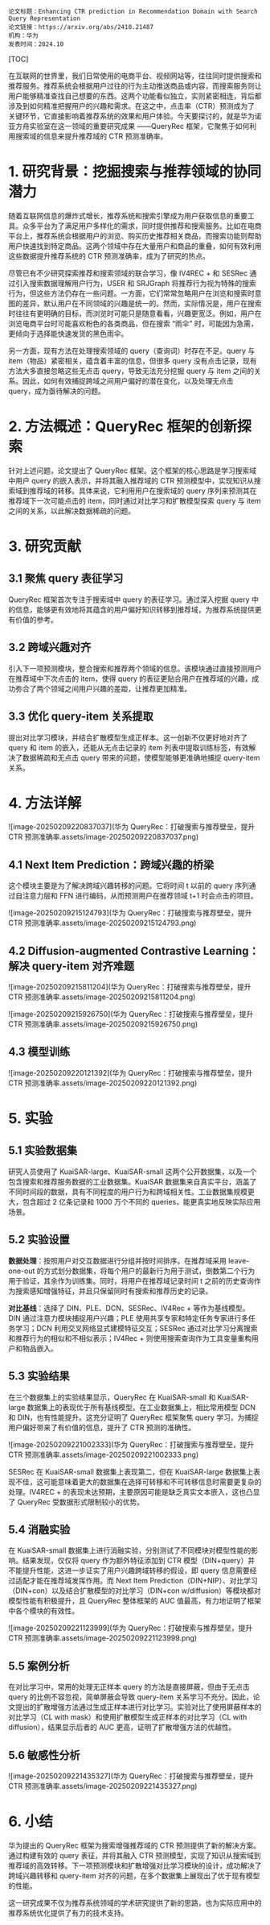 ```
论文标题：Enhancing CTR prediction in Recommendation Domain with Search Query Representation
论文链接：https://arxiv.org/abs/2410.21487
机构：华为
发表时间：2024.10
```

[TOC]

在互联网的世界里，我们日常使用的电商平台、视频网站等，往往同时提供搜索和推荐服务。推荐系统会根据用户过往的行为主动推送商品或内容，而搜索服务则让用户能够精准查找自己想要的东西。这两个功能看似独立，实则紧密相连，背后都涉及到如何精准把握用户的兴趣和需求。在这之中，点击率（CTR）预测成为了关键环节，它直接影响着推荐系统的效果和用户体验。今天要探讨的，就是华为诺亚方舟实验室在这一领域的重要研究成果 ——QueryRec 框架，它聚焦于如何利用搜索域的信息来提升推荐域的 CTR 预测准确率。

# 1. 研究背景：挖掘搜索与推荐领域的协同潜力

随着互联网信息的爆炸式增长，推荐系统和搜索引擎成为用户获取信息的重要工具。众多平台为了满足用户多样化的需求，同时提供推荐和搜索服务。比如在电商平台上，推荐系统会根据用户的浏览、购买历史推荐相关商品，而搜索功能则帮助用户快速找到特定商品。这两个领域中存在大量用户和商品的重叠，如何有效利用这些数据提升推荐系统的 CTR 预测准确率，成为了研究的热点。

尽管已有不少研究探索推荐和搜索领域的联合学习，像 IV4REC + 和 SESRec 通过引入搜索数据理解用户行为，USER 和 SRJGraph 将推荐行为视为特殊的搜索行为，但这些方法仍存在一些问题。一方面，它们常常忽略用户在浏览和搜索时意图的差异，默认用户在不同领域的兴趣是统一的。然而，实际情况是，用户在搜索时往往有更明确的目标，而浏览时可能只是随意看看，兴趣更宽泛。例如，用户在浏览电商平台时可能喜欢粉色的各类商品，但在搜索 “雨伞” 时，可能因为急需，更倾向于选择能快速发货的黑色雨伞。

另一方面，现有方法在处理搜索领域的 query（查询词）时存在不足。query 与 item（物品）紧密相关，蕴含着丰富的信息，但很多 query 没有点击记录，现有方法大多直接忽略这些无点击 query，导致无法充分挖掘 query 与 item 之间的关系。因此，如何有效捕捉跨域之间用户偏好的潜在变化，以及处理无点击 query，成为亟待解决的问题。

# 2. 方法概述：QueryRec 框架的创新探索

针对上述问题，论文提出了 QueryRec 框架。这个框架的核心思路是学习搜索域中用户 query 的嵌入表示，并将其融入推荐域的 CTR 预测模型中，实现知识从搜索域到推荐域的转移。具体来说，它利用用户在搜索域的 query 序列来预测其在推荐域下一次可能点击的 item，同时通过对比学习和扩散模型探索 query 与 item 之间的关系，以此解决数据稀疏的问题。

# 3. 研究贡献

## 3.1 聚焦 query 表征学习

QueryRec 框架首次专注于搜索域中 query 的表征学习。通过深入挖掘 query 中的信息，能够更有效地将其蕴含的用户偏好知识转移到推荐域，为推荐系统提供更有价值的参考。

## 3.2 跨域兴趣对齐

引入下一项预测模块，整合搜索和推荐两个领域的信息。该模块通过直接预测用户在推荐域中下次点击的 item，使得 query 的表征更贴合用户在推荐域的兴趣，成功弥合了两个领域之间用户兴趣的差距，让推荐更加精准。

## 3.3 优化 query-item 关系提取

提出对比学习模块，并结合扩散模型生成正样本。这一创新不仅更好地对齐了 query 和 item 的嵌入，还能从无点击记录的 item 列表中提取训练标签，有效解决了数据稀疏和无点击 query 带来的问题，使模型能够更准确地捕捉 query-item 关系。

# 4. 方法详解

![image-20250209220837037](华为 QueryRec：打破搜索与推荐壁垒，提升 CTR 预测准确率.assets/image-20250209220837037.png)

## 4.1 Next Item Prediction：跨域兴趣的桥梁

这个模块主要是为了解决跨域兴趣转移的问题。它将时间 t 以前的 query 序列通过自注意力层和 FFN 进行编码，从而预测用户在推荐领域 t+1 时会点击的项目。

![image-20250209215124793](华为 QueryRec：打破搜索与推荐壁垒，提升 CTR 预测准确率.assets/image-20250209215124793.png)

## 4.2 Diffusion-augmented Contrastive Learning：解决 query-item 对齐难题

![image-20250209215811204](华为 QueryRec：打破搜索与推荐壁垒，提升 CTR 预测准确率.assets/image-20250209215811204.png)

![image-20250209215926750](华为 QueryRec：打破搜索与推荐壁垒，提升 CTR 预测准确率.assets/image-20250209215926750.png)

## 4.3 模型训练

![image-20250209220121392](华为 QueryRec：打破搜索与推荐壁垒，提升 CTR 预测准确率.assets/image-20250209220121392.png)

# 5. 实验

## 5.1 实验数据集

研究人员使用了 KuaiSAR-large、KuaiSAR-small 这两个公开数据集，以及一个包含搜索和推荐服务数据的工业数据集。KuaiSAR 数据集来自真实平台，涵盖了不同时间段的数据，具有不同程度的用户行为和跨域相关性。工业数据集规模更大，包含超过 2 亿条记录和 1000 万个不同的 queries，能更真实地反映实际应用场景。

## 5.2 实验设置

**数据处理**：按照用户对交互数据进行分组并按时间排序。在推荐域采用 leave-one-out 的方式划分数据集，将每个用户的最新行为用于测试，倒数第二个行为用于验证，其余作为训练集。同时，将用户在推荐域记录时间 t 之前的历史查询作为搜索感知增强特征，并且只保留同时有搜索和推荐历史的记录。

**对比基线**：选择了 DIN、PLE、DCN、SESRec、IV4Rec + 等作为基线模型。DIN 通过注意力模块捕捉用户兴趣；PLE 使用共享专家和特定任务专家进行多任务学习；DCN 利用交叉网络显式建模特征交互；SESRec 通过对比学习分离搜索和推荐行为的相似和不相似表示；IV4Rec + 则使用搜索查询作为工具变量重构用户和物品嵌入。

## 5.3 实验结果

在三个数据集上的实验结果显示，QueryRec 在 KuaiSAR-small 和 KuaiSAR-large 数据集上的表现优于所有基线模型。在工业数据集上，相比常用模型 DCN 和 DIN，也有性能提升。这充分证明了 QueryRec 框架聚焦 query 学习，为捕捉用户偏好带来了有价值的信息，提升了 CTR 预测的准确性。

![image-20250209221002333](华为 QueryRec：打破搜索与推荐壁垒，提升 CTR 预测准确率.assets/image-20250209221002333.png)

SESRec 在 KuaiSAR-small 数据集上表现第二，但在 KuaiSAR-large 数据集上表现不佳，这可能意味着更大的数据集在选择可转移和不可转移信息时需要更复杂的处理。IV4REC + 的表现未达预期，主要原因可能是缺乏真实文本嵌入，这也凸显了 QueryRec 受数据形式限制较小的优势。

## 5.4 消融实验

在 KuaiSAR-small 数据集上进行消融实验，分别测试了不同模块对模型性能的影响。结果发现，仅仅将 query 作为额外特征添加到 CTR 模型（DIN+query）并不能提升性能，这进一步证实了用户兴趣跨域转移的假设，即 query 信息需要经过适配才能在推荐域发挥作用。而 Next Item Prediction（DIN+NIP）、对比学习（DIN+con）以及结合扩散模型的对比学习（DIN+con w/diffusion）等模块都对模型性能有积极提升，且 QueryRec 整体框架的 AUC 值最高，有力地证明了框架中各个模块的有效性。

![image-20250209221123999](华为 QueryRec：打破搜索与推荐壁垒，提升 CTR 预测准确率.assets/image-20250209221123999.png)

## 5.5 案例分析

在对比学习中，常用的处理无正样本 query 的方法是直接屏蔽，但由于无点击 query 的比例不容忽视，简单屏蔽会导致 query-item 关系学习不充分。因此，论文提出的扩散增强方法通过生成正样本进行对比学习。实验对比了使用屏蔽样本的对比学习（CL with mask）和使用扩散模型生成正样本的对比学习（CL with diffusion），结果显示后者的 AUC 更高，证明了扩散增强方法的优越性。

## 5.6 敏感性分析

![image-20250209221435327](华为 QueryRec：打破搜索与推荐壁垒，提升 CTR 预测准确率.assets/image-20250209221435327.png)

# 6. 小结

华为提出的 QueryRec 框架为搜索增强推荐域的 CTR 预测提供了新的解决方案。通过构建有效的 query 表征，并将其融入 CTR 预测模型，实现了知识从搜索域到推荐域的高效转移。下一项预测模块和扩散增强对比学习模块的设计，成功解决了跨域兴趣转移和 query-item 对齐的问题，在多个数据集上展现出了优于现有模型的性能。

这一研究成果不仅为推荐系统领域的学术研究提供了新的思路，也为实际应用中的推荐系统优化提供了有力的技术支持。

























